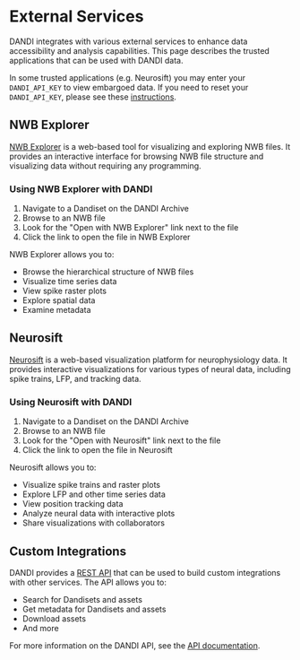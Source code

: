 # External Services

DANDI integrates with various external services to enhance data accessibility and analysis capabilities. This page describes the trusted applications that can be used with DANDI data.

In some trusted applications (e.g. Neurosift) you may enter your `DANDI_API_KEY` to view embargoed data. If you need to reset your `DANDI_API_KEY`, please see these [instructions](../../user-guide-sharing/uploading-data.md#1-dandi_api_key-environment-variable).

## NWB Explorer

[NWB Explorer](https://nwbexplorer.opensourcebrain.org/) is a web-based tool for visualizing and exploring NWB files. It provides an interactive interface for browsing NWB file structure and visualizing data without requiring any programming.

### Using NWB Explorer with DANDI

1. Navigate to a Dandiset on the DANDI Archive
2. Browse to an NWB file
3. Look for the "Open with NWB Explorer" link next to the file
4. Click the link to open the file in NWB Explorer

NWB Explorer allows you to:

- Browse the hierarchical structure of NWB files
- Visualize time series data
- View spike raster plots
- Explore spatial data
- Examine metadata

## Neurosift

[Neurosift](https://neurosift.app/) is a web-based visualization platform for neurophysiology data. It provides interactive visualizations for various types of neural data, including spike trains, LFP, and tracking data.

### Using Neurosift with DANDI

1. Navigate to a Dandiset on the DANDI Archive
2. Browse to an NWB file
3. Look for the "Open with Neurosift" link next to the file
4. Click the link to open the file in Neurosift

Neurosift allows you to:

- Visualize spike trains and raster plots
- Explore LFP and other time series data
- View position tracking data
- Analyze neural data with interactive plots
- Share visualizations with collaborators

## Custom Integrations

DANDI provides a [REST API](https://api.dandiarchive.org/swagger) that can be used to build custom integrations with other services. The API allows you to:

- Search for Dandisets and assets
- Get metadata for Dandisets and assets
- Download assets
- And more

For more information on the DANDI API, see the [API documentation](../../api/rest-api.md).
